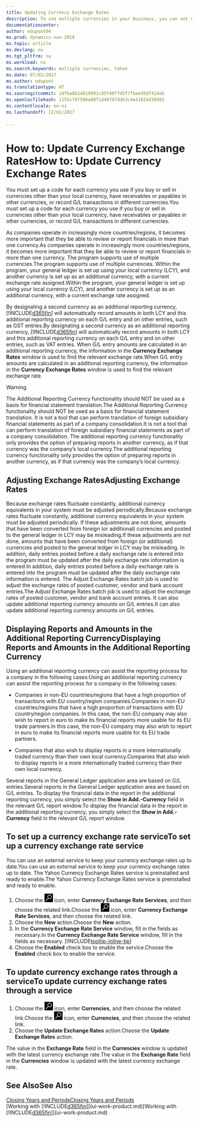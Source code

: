 ```yaml
---
title: Updating Currency Exchange Rates
description: To use multiple currencies in your business, you can set up a code for each currency and use an external exchange rate service, such as Yahoo.
documentationcenter: 
author: edupont04
ms.prod: dynamics-nav-2018
ms.topic: article
ms.devlang: na
ms.tgt_pltfrm: na
ms.workload: na
ms.search.keywords: multiple currencies, Yahoo
ms.date: 07/02/2017
ms.author: edupont
ms.translationtype: HT
ms.sourcegitcommit: 1dfba8b14019991c95f40ffd5f7fbaed5df414eb
ms.openlocfilehash: 1155cf87596a68f1d48fd7dd63c4e41824d36992
ms.contentlocale: en-nz
ms.lasthandoff: 12/01/2017

---
```

# <a name="how-to-update-currency-exchange-rates"></a><span data-ttu-id="4502a-103">How to: Update Currency Exchange Rates</span><span class="sxs-lookup"><span data-stu-id="4502a-103">How to: Update Currency Exchange Rates</span></span>
<span data-ttu-id="4502a-104">You must set up a code for each currency you use if you buy or sell in currencies other than your local currency, have receivables or payables in other currencies, or record G/L transactions in different currencies.</span><span class="sxs-lookup"><span data-stu-id="4502a-104">You must set up a code for each currency you use if you buy or sell in currencies other than your local currency, have receivables or payables in other currencies, or record G/L transactions in different currencies.</span></span>  

<span data-ttu-id="4502a-105">As companies operate in increasingly more countries/regions, it becomes more important that they be able to review or report financials in more than one currency.</span><span class="sxs-lookup"><span data-stu-id="4502a-105">As companies operate in increasingly more countries/regions, it becomes more important that they be able to review or report financials in more than one currency.</span></span> <span data-ttu-id="4502a-106">The program supports use of multiple currencies.</span><span class="sxs-lookup"><span data-stu-id="4502a-106">The program supports use of multiple currencies.</span></span> <span data-ttu-id="4502a-107">Within the program, your general ledger is set up using your local currency (LCY), and another currency is set up as an additional currency, with a current exchange rate assigned.</span><span class="sxs-lookup"><span data-stu-id="4502a-107">Within the program, your general ledger is set up using your local currency (LCY), and another currency is set up as an additional currency, with a current exchange rate assigned.</span></span>  

 <span data-ttu-id="4502a-108">By designating a second currency as an additional reporting currency, [!INCLUDE[d365fin](includes/d365fin_md.md)] will automatically record amounts in both LCY and this additional reporting currency on each G/L entry and on other entries, such as GST entries.</span><span class="sxs-lookup"><span data-stu-id="4502a-108">By designating a second currency as an additional reporting currency, [!INCLUDE[d365fin](includes/d365fin_md.md)] will automatically record amounts in both LCY and this additional reporting currency on each G/L entry and on other entries, such as VAT entries.</span></span> <span data-ttu-id="4502a-109">When G/L entry amounts are calculated in an additional reporting currency, the information in the **Currency Exchange Rates** window is used to find the relevant exchange rate.</span><span class="sxs-lookup"><span data-stu-id="4502a-109">When G/L entry amounts are calculated in an additional reporting currency, the information in the **Currency Exchange Rates** window is used to find the relevant exchange rate.</span></span>  

> [!WARNING]  
>  <span data-ttu-id="4502a-110">The Additional Reporting Currency functionality should NOT be used as a basis for financial statement translation.</span><span class="sxs-lookup"><span data-stu-id="4502a-110">The Additional Reporting Currency functionality should NOT be used as a basis for financial statement translation.</span></span> <span data-ttu-id="4502a-111">It is not a tool that can perform translation of foreign subsidiary financial statements as part of a company consolidation.</span><span class="sxs-lookup"><span data-stu-id="4502a-111">It is not a tool that can perform translation of foreign subsidiary financial statements as part of a company consolidation.</span></span> <span data-ttu-id="4502a-112">The additional reporting currency functionality only provides the option of preparing reports in another currency, as if that currency was the company’s local currency.</span><span class="sxs-lookup"><span data-stu-id="4502a-112">The additional reporting currency functionality only provides the option of preparing reports in another currency, as if that currency was the company’s local currency.</span></span>

## <a name="adjusting-exchange-rates"></a><span data-ttu-id="4502a-113">Adjusting Exchange Rates</span><span class="sxs-lookup"><span data-stu-id="4502a-113">Adjusting Exchange Rates</span></span>  
<span data-ttu-id="4502a-114">Because exchange rates fluctuate constantly, additional currency equivalents in your system must be adjusted periodically.</span><span class="sxs-lookup"><span data-stu-id="4502a-114">Because exchange rates fluctuate constantly, additional currency equivalents in your system must be adjusted periodically.</span></span> <span data-ttu-id="4502a-115">If these adjustments are not done, amounts that have been converted from foreign (or additional) currencies and posted to the general ledger in LCY may be misleading.</span><span class="sxs-lookup"><span data-stu-id="4502a-115">If these adjustments are not done, amounts that have been converted from foreign (or additional) currencies and posted to the general ledger in LCY may be misleading.</span></span> <span data-ttu-id="4502a-116">In addition, daily entries posted before a daily exchange rate is entered into the program must be updated after the daily exchange rate information is entered.</span><span class="sxs-lookup"><span data-stu-id="4502a-116">In addition, daily entries posted before a daily exchange rate is entered into the program must be updated after the daily exchange rate information is entered.</span></span> <span data-ttu-id="4502a-117">The Adjust Exchange Rates batch job is used to adjust the exchange rates of posted customer, vendor and bank account entries.</span><span class="sxs-lookup"><span data-stu-id="4502a-117">The Adjust Exchange Rates batch job is used to adjust the exchange rates of posted customer, vendor and bank account entries.</span></span> <span data-ttu-id="4502a-118">It can also update additional reporting currency amounts on G/L entries.</span><span class="sxs-lookup"><span data-stu-id="4502a-118">It can also update additional reporting currency amounts on G/L entries.</span></span>  

## <a name="displaying-reports-and-amounts-in-the-additional-reporting-currency"></a><span data-ttu-id="4502a-119">Displaying Reports and Amounts in the Additional Reporting Currency</span><span class="sxs-lookup"><span data-stu-id="4502a-119">Displaying Reports and Amounts in the Additional Reporting Currency</span></span>  
<span data-ttu-id="4502a-120">Using an additional reporting currency can assist the reporting process for a company in the following cases:</span><span class="sxs-lookup"><span data-stu-id="4502a-120">Using an additional reporting currency can assist the reporting process for a company in the following cases:</span></span>  

- <span data-ttu-id="4502a-121">Companies in non-EU countries/regions that have a high proportion of transactions with EU country/region companies.</span><span class="sxs-lookup"><span data-stu-id="4502a-121">Companies in non-EU countries/regions that have a high proportion of transactions with EU country/region companies.</span></span> <span data-ttu-id="4502a-122">In this case, the non-EU company may also wish to report in euro to make its financial reports more usable for its EU trade partners.</span><span class="sxs-lookup"><span data-stu-id="4502a-122">In this case, the non-EU company may also wish to report in euro to make its financial reports more usable for its EU trade partners.</span></span>  

- <span data-ttu-id="4502a-123">Companies that also wish to display reports in a more internationally traded currency than their own local currency.</span><span class="sxs-lookup"><span data-stu-id="4502a-123">Companies that also wish to display reports in a more internationally traded currency than their own local currency.</span></span>  

<span data-ttu-id="4502a-124">Several reports in the General Ledger application area are based on G/L entries.</span><span class="sxs-lookup"><span data-stu-id="4502a-124">Several reports in the General Ledger application area are based on G/L entries.</span></span> <span data-ttu-id="4502a-125">To display the financial data in the report in the additional reporting currency, you simply select the **Show in Add.-Currency** field in the relevant G/L report window.</span><span class="sxs-lookup"><span data-stu-id="4502a-125">To display the financial data in the report in the additional reporting currency, you simply select the **Show in Add.-Currency** field in the relevant G/L report window.</span></span>  

## <a name="to-set-up-a-currency-exchange-rate-service"></a><span data-ttu-id="4502a-126">To set up a currency exchange rate service</span><span class="sxs-lookup"><span data-stu-id="4502a-126">To set up a currency exchange rate service</span></span>
<span data-ttu-id="4502a-127">You can use an external service to keep your currency exchange rates up to date.</span><span class="sxs-lookup"><span data-stu-id="4502a-127">You can use an external service to keep your currency exchange rates up to date.</span></span> <span data-ttu-id="4502a-128">The Yahoo Currency Exchange Rates service is preinstalled and ready to enable.</span><span class="sxs-lookup"><span data-stu-id="4502a-128">The Yahoo Currency Exchange Rates service is preinstalled and ready to enable.</span></span>

1. <span data-ttu-id="4502a-129">Choose the ![Search for Page or Report](media/ui-search/search_small.png "Search for Page or Report icon") icon, enter **Currency Exchange Rate Services**, and then choose the related link.</span><span class="sxs-lookup"><span data-stu-id="4502a-129">Choose the ![Search for Page or Report](media/ui-search/search_small.png "Search for Page or Report icon") icon, enter **Currency Exchange Rate Services**, and then choose the related link.</span></span>
2. <span data-ttu-id="4502a-130">Choose the **New** action.</span><span class="sxs-lookup"><span data-stu-id="4502a-130">Choose the **New** action.</span></span>
3. <span data-ttu-id="4502a-131">In the **Currency Exchange Rate Service** window, fill in the fields as necessary.</span><span class="sxs-lookup"><span data-stu-id="4502a-131">In the **Currency Exchange Rate Service** window, fill in the fields as necessary.</span></span> [!INCLUDE[tooltip-inline-tip](includes/tooltip-inline-tip_md.md)]
4. <span data-ttu-id="4502a-132">Choose the **Enabled** check box to enable the service.</span><span class="sxs-lookup"><span data-stu-id="4502a-132">Choose the **Enabled** check box to enable the service.</span></span>

## <a name="to-update-currency-exchange-rates-through-a-service"></a><span data-ttu-id="4502a-133">To update currency exchange rates through a service</span><span class="sxs-lookup"><span data-stu-id="4502a-133">To update currency exchange rates through a service</span></span>
1. <span data-ttu-id="4502a-134">Choose the ![Search for Page or Report](media/ui-search/search_small.png "Search for Page or Report icon") icon, enter **Currencies**, and then choose the related link.</span><span class="sxs-lookup"><span data-stu-id="4502a-134">Choose the ![Search for Page or Report](media/ui-search/search_small.png "Search for Page or Report icon") icon, enter **Currencies**, and then choose the related link.</span></span>
2. <span data-ttu-id="4502a-135">Choose the **Update Exchange Rates** action.</span><span class="sxs-lookup"><span data-stu-id="4502a-135">Choose the **Update Exchange Rates** action.</span></span>

<span data-ttu-id="4502a-136">The value in the **Exchange Rate** field in the **Currencies** window is updated with the latest currency exchange rate.</span><span class="sxs-lookup"><span data-stu-id="4502a-136">The value in the **Exchange Rate** field in the **Currencies** window is updated with the latest currency exchange rate.</span></span>

## <a name="see-also"></a><span data-ttu-id="4502a-137">See Also</span><span class="sxs-lookup"><span data-stu-id="4502a-137">See Also</span></span>
[<span data-ttu-id="4502a-138">Closing Years and Periods</span><span class="sxs-lookup"><span data-stu-id="4502a-138">Closing Years and Periods</span></span>](year-close-years-periods.md)  
<span data-ttu-id="4502a-139">[Working with [!INCLUDE[d365fin](includes/d365fin_md.md)]](ui-work-product.md)</span><span class="sxs-lookup"><span data-stu-id="4502a-139">[Working with [!INCLUDE[d365fin](includes/d365fin_md.md)]](ui-work-product.md)</span></span>

